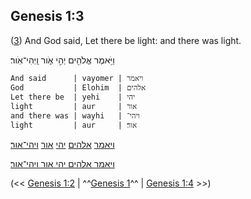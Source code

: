 ## Genesis 1:3

([3](http://biblehub.com/text/genesis/1-3.htm)) And God said, Let there be light: and there was light.

וַיֹּ֥אמֶר אֱלֹהִ֖ים יְהִ֣י אֹ֑ור וַֽיְהִי־אֹֽור׃

	And said      | vayomer | ויאמר
	God           | Elohim  | אלהים
	Let there be  | yehi    | יהי
	light         | aur     | אור
	and there was | wayhi   | ויהי־
	light         | aur     | אור׃

[ויאמר](/keys/VIAMR) [אלהים](/keys/ALHIM) [יהי](/keys/IHI) [אור](/keys/AVR) [ויהי־אור](/keys/VIHI-AVR)׃

[ויאמר אלהים יהי אור ויהי־אור](/keys/VIAMR.ALHIM.IHI.AVR.VIHI-AVR)׃

(<< [Genesis 1:2](/genesis/1/2) | ^^[Genesis 1](/genesis/1)^^ | [Genesis 1:4](/genesis/1/4) >>)
